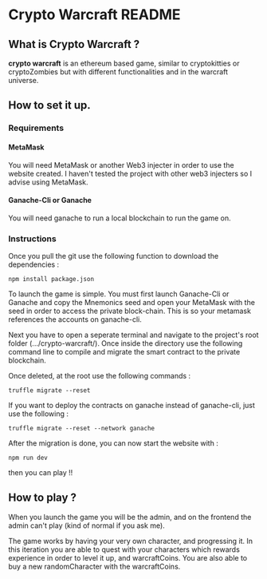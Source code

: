 # Crypto Warcraft README

## What is Crypto Warcraft ?

**crypto warcraft** is an ethereum based game, similar to cryptokitties or cryptoZombies but with different functionalities and in the warcraft universe. 

## How to set it up.

### Requirements

#### MetaMask

You will need MetaMask or another Web3 injecter in order to use the website created. I haven't tested the project with other web3 injecters so I advise using MetaMask.

#### Ganache-Cli or Ganache

You will need ganache to run a local blockchain to run the game on.

### Instructions

Once you pull the git use the following function to download the dependencies :
```
npm install package.json
```

To launch the game is simple. You must first launch Ganache-Cli or Ganache and copy the Mnemonics  seed and open your MetaMask with the seed in order to access the private block-chain. This is so your metamask references the accounts on ganache-cli.

Next you have to open a seperate terminal and navigate to the project's root folder (.../crypto-warcraft/). 
Once inside the directory use the following command line to compile and migrate the smart contract to the private blockchain.

Once deleted, at the root use the following commands :
```
truffle migrate --reset
```

If you want to deploy the contracts on ganache instead of ganache-cli, just use the following :
```
truffle migrate --reset --network ganache
```

After the migration is done, you can now start the website with :
```
npm run dev
```

then you can play !! 

## How to play ?

When you launch the game you will be the admin, and on the frontend the admin can't play (kind of normal if you ask me).

The game works by having your very own character, and progressing it. In this iteration you are able to quest with your characters which rewards experience in order to level it up, and warcraftCoins.
You are also able to buy a new randomCharacter with the warcraftCoins.

